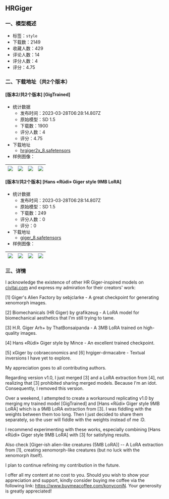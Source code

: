 ## HRGiger
### 一、模型概述

- 标签：`style`
- 下载数：2149
- 收藏人数：429
- 评论人数：14
- 评分人数：4
- 评分：4.75

### 二、下载地址（共2个版本）

#### [版本2/共2个版本] [GigTrained]

- 统计数据
  - 发布时间：2023-03-28T06:28:14.807Z
  - 原始模型：SD 1.5
  - 下载数：1900
  - 评分人数：4
  - 评分：4.75
- 下载地址
  - [hrgiger2x_8.safetensors](https://civitai.com/api/download/models/30077)
- 样例图像：

| <img src="https://image.civitai.com/xG1nkqKTMzGDvpLrqFT7WA/caa29e9c-e11c-473d-2a8a-be8794cd1400/width=450/341207.jpeg" /> | <img src="https://image.civitai.com/xG1nkqKTMzGDvpLrqFT7WA/dae6dc20-4dc3-4a35-2a89-11b3567a1700/width=450/341210.jpeg" /> | <img src="https://image.civitai.com/xG1nkqKTMzGDvpLrqFT7WA/684e73eb-3175-4684-fb08-8b00b30d6100/width=450/341209.jpeg" /> | <img src="https://image.civitai.com/xG1nkqKTMzGDvpLrqFT7WA/a8224d84-e91f-44e2-07f6-3f18efa7b400/width=450/341208.jpeg" /> |
| ---- | ---- | ---- | ---- |

#### [版本1/共2个版本] [Hans «Rüdi» Giger style 9MB LoRA]

- 统计数据
  - 发布时间：2023-03-28T06:28:14.807Z
  - 原始模型：SD 1.5
  - 下载数：249
  - 评分人数：0
  - 评分：0
- 下载地址
  - [giger_8.safetensors](https://civitai.com/api/download/models/30088)
- 样例图像：

| <img src="https://image.civitai.com/xG1nkqKTMzGDvpLrqFT7WA/87e5769d-6b3f-4d1e-58bf-e9dd11002d00/width=450/346469.jpeg" /> | <img src="https://image.civitai.com/xG1nkqKTMzGDvpLrqFT7WA/a93e1f6f-fe2d-40a9-6ffb-5664e6f50700/width=450/341283.jpeg" /> | <img src="https://image.civitai.com/xG1nkqKTMzGDvpLrqFT7WA/4cbbe0aa-2195-4e33-c81a-1c493f94e400/width=450/341284.jpeg" /> | <img src="https://image.civitai.com/xG1nkqKTMzGDvpLrqFT7WA/0f22c612-88e6-457d-df23-8296ec35c900/width=450/341282.jpeg" /> |
| ---- | ---- | ---- | ---- |


### 三、详情
<p>I acknowledge the existence of other HR Giger-inspired models on <a target="_blank" rel="ugc" href="http://civitai.com">civitai.com</a> and express my admiration for their creators' work:</p><p>[1] Giger's Alien Factory by sebjclarke - A great checkpoint for generating xenomorph images.</p><p>[2] Biomechanicals (HR Giger) by grafikzeug - A LoRA model for biomechanical aesthetics that I'm still trying to tame.</p><p>[3] H.R. Giger Arh+ by ThatBonsaipanda - A 3MB LoRA trained on high-quality images.</p><p>[4] Hans «Rüdi» Giger style by Mince - An excellent trained checkpoint.</p><p>[5] xGiger by cobraeconomics and [6] hrgiger-drmacabre - Textual inversions I have yet to explore.</p><p>My appreciation goes to all contributing authors.</p><p>Regarding version v1.0, I just merged [3] and a LoRA extraction from [4], not realizing that [3] prohibited sharing merged models. Because I'm an idot. Consequently, I removed this version.</p><p>Over a weekend, I attempted to create a workaround replicating v1.0 by merging my trained model [GigTrained] and [Hans «Rüdi» Giger style 9MB LoRA] which is a 9MB LoRA extraction from [3]. I was fiddling with the weights between them too long. Then I just decided to share them separately, so the user will fiddle with the weights instead of me :D.</p><p>I recommend experimenting with these works, especially combining [Hans «Rüdi» Giger style 9MB LoRA] with [3] for satisfying results.</p><p>Also check [Giger-ish alien-like creatures (5MB LoRA)] -- A LoRA extraction from [1], creating xenomorph-like creatures (but no luck with the xenomorph itself).</p><p>I plan to continue refining my contribution in the future.</p><p></p><p>I offer all my content at no cost to you. Should you wish to show your appreciation and support, kindly consider buying me coffee via the following link: <a target="_blank" rel="ugc" href="https://www.buymeacoffee.com/konyconiN">https://www.buymeacoffee.com/konyconiN</a>. Your generosity is greatly appreciated!</p>